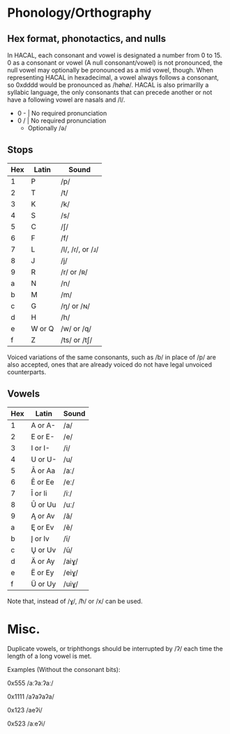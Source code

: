 # Phonology/Orthography

## Hex format, phonotactics, and nulls
In HACAL, each consonant and vowel is designated a number from 0 to 15. 0 as a consonant or vowel (A null consonant/vowel) is not pronounced, the null vowel may optionally be pronounced as a mid vowel, though. When representing HACAL in hexadecimal, a vowel always follows a consonant, so 0xdddd would be pronounced as /høhø/. HACAL is also primarilly a syllabic language, the only consonants that can precede another or not have a following vowel are nasals and /l/.
- 0 - | No required pronunciation
- 0 / | No required pronunciation
	- Optionally /ə/

## Stops
Hex | Latin   | Sound
--- | ------- | ----------------------------------------------------
1   | P       | /p/
2   | T       | /t/
3   | K       | /k/
4   | S       | /s/
5   | C       | /ʃ/
6   | F       | /f/
7   | L       | /l/, /ɾ/, or /ɹ/
8   | J       | /j/
9   | R       | /r/ or /ʀ/
a   | N       | /n/
b   | M       | /m/
c   | G       | /ŋ/ or /ɴ/
d   | H       | /h/
e   | W or Q  | /w/ or /q/
f   | Z       | /ts/ or /tʃ/

Voiced variations of the same consonants, such as /b/ in place of /p/ are also accepted, ones that are already voiced do not have legal unvoiced counterparts.

## Vowels
Hex | Latin           | Sound
--- | --------------- | ------------
1   | A or A-         | /a/
2   | E or E-         | /e/
3   | I or I-         | /i/
4   | U or U-         | /u/
5   | Ā or Aa         | /aː/
6   | Ē or Ee         | /eː/
7   | Ī or Ii         | /iː/
8   | Ū or Uu         | /uː/
9   | Ą or Av         | /ã/
a   | Ę or Ev         | /ẽ/
b   | Į or Iv         | /ĩ/
c   | Ų or Uv         | /ũ/
d   | Ä or Ay         | /aiɣ/
e   | Ë or Ey         | /eiɣ/
f   | Ü or Uy         | /uiɣ/

Note that, instead of /ɣ/,  /ħ/ or /x/ can be used.

# Misc.
Duplicate vowels, or triphthongs should be interrupted by /ʔ/ each time the length of a long vowel is met.

Examples (Without the consonant bits):

0x555 /aːʔaːʔaː/

0x1111 /aʔaʔaʔa/

0x123 /aeʔi/

0x523 /aːeʔi/
